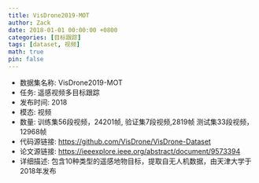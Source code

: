 ```yaml
---
title: VisDrone2019-MOT
author: Zack
date: 2018-01-01 00:00:00 +0800
categories: [目标跟踪]
tags: [dataset, 视频]
math: true
pin: false
---
```

- 数据集名称: VisDrone2019-MOT
- 任务: 遥感视频多目标跟踪
- 发布时间: 2018
- 模态: 视频
- 数量: 训练集56段视频，24201帧, 验证集7段视频,2819帧 测试集33段视频，12968帧 
- 代码源链接: https://github.com/VisDrone/VisDrone-Dataset
- 论文源链接: https://ieeexplore.ieee.org/abstract/document/9573394
- 详细描述: 包含10种类型的遥感地物目标，提取自无人机数据，由天津大学于2018年发布
